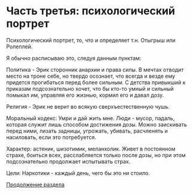 # Часть третья: психологический портрет

Психологический портрет, то, что и определяет т.н. Отыгрыш или Ролеплей.

Я обычно расписываю это, следуя данным пунктам: 

Политика - Эрик сторонник анархии и права силы. В мечтах отводит место на троне себе, но твердо осознает, что всегда и везде ему придется прогибаться перед более сильным. С детства привыкший к приказам подсознательно хочет, что бы кто-то умный и сильный помыкал им, управляя его жизнью, кормил его и давал дозу.

Религия - Эрик не верит во всякую сверхъестественную чушь.

Моральный кодекс: Умри и дай жить мне. Люди - мусор, падаль, которая служит лишь способом достижения дозы. Можно заискивать перед ними, лизать задницы, угрожать, убивать, расчленять и насиловать, если это потребуется. 

Характер: астеник, шизотимик, меланхолик. Живет в постоянном страхе, боиться всех, расслабляется только после дозы, но при этом подсознательно продолжает испытывать страх.

Цели: Наркотики - каждый день, чего бы это ни стоило.

[Продолжение раздела](/info/start/kventa5)
